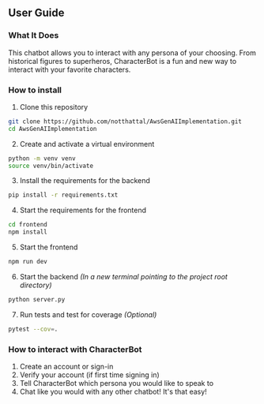 ## User Guide

### What It Does
This chatbot allows you to interact with any persona of your choosing. From historical figures to superheros, CharacterBot is a fun and new way to interact with your favorite characters.

### How to install

1. Clone this repository 
```bash
git clone https://github.com/notthattal/AwsGenAIImplementation.git
cd AwsGenAIImplementation
```

2. Create and activate a virtual environment
```bash
python -m venv venv
source venv/bin/activate
```

3. Install the requirements for the backend
```bash
pip install -r requirements.txt
```

4. Start the requirements for the frontend
```bash
cd frontend
npm install
``` 

5. Start the frontend
```bash
npm run dev
```

6. Start the backend *(In a new terminal pointing to the project root directory)*
```bash
python server.py
```

7. Run tests and test for coverage *(Optional)*
```bash
pytest --cov=.
```

### How to interact with CharacterBot

1. Create an account or sign-in
2. Verify your account (if first time signing in)
3. Tell CharacterBot which persona you would like to speak to
4. Chat like you would with any other chatbot! It's that easy!